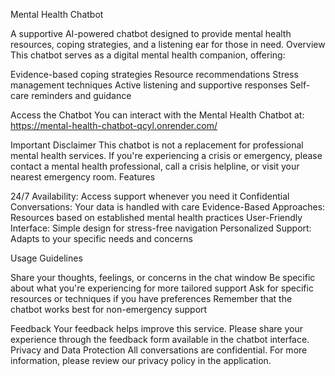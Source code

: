 Mental Health Chatbot

A supportive AI-powered chatbot designed to provide mental health resources, coping strategies, and a listening ear for those in need.
Overview
This chatbot serves as a digital mental health companion, offering:

Evidence-based coping strategies
Resource recommendations
Stress management techniques
Active listening and supportive responses
Self-care reminders and guidance

Access the Chatbot
You can interact with the Mental Health Chatbot at:
https://mental-health-chatbot-qcyl.onrender.com/

Important Disclaimer
This chatbot is not a replacement for professional mental health services. If you're experiencing a crisis or emergency, please contact a mental health professional, call a crisis helpline, or visit your nearest emergency room.
Features

24/7 Availability: Access support whenever you need it
Confidential Conversations: Your data is handled with care
Evidence-Based Approaches: Resources based on established mental health practices
User-Friendly Interface: Simple design for stress-free navigation
Personalized Support: Adapts to your specific needs and concerns

Usage Guidelines

Share your thoughts, feelings, or concerns in the chat window
Be specific about what you're experiencing for more tailored support
Ask for specific resources or techniques if you have preferences
Remember that the chatbot works best for non-emergency support

Feedback
Your feedback helps improve this service. Please share your experience through the feedback form available in the chatbot interface.
Privacy and Data Protection
All conversations are confidential. For more information, please review our privacy policy in the application.

